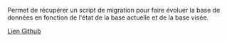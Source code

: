 Permet de récupérer un script de migration pour faire évoluer la base de données en fonction de l'état de la base actuelle et de la base visée.

[Lien Github](https://github.com/DBDiff/DBDiff)

